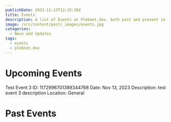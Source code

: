 ```yaml
---
publishDate: 2023-11-13T12:15:39Z
title: Events
description: A list of Events at Plebnet.dev, both past and present in Discord.
image: /src/content/post/_images/events.jpg
categories:
  - News and Updates
tags:
  - events
  - plebnet.dev
---
```


# Upcoming Events

Test Event 3
ID: 1172996701389344768
Date: Nov 13, 2023
Description:
test event 3 description
Location: General

# Past Events


